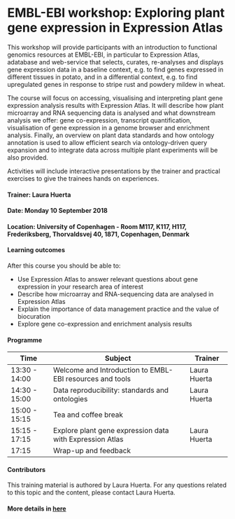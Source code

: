# EMBL-EBI workshop: Exploring plant gene expression in Expression Atlas

This workshop will provide participants with an introduction to functional genomics resources at EMBL-EBI, in particular to Expression Atlas, adatabase and web-service that selects, curates, re-analyses and displays gene expression data in a baseline context, e.g. to find genes expressed in different tissues in potato, and in a differential context, e.g. to find upregulated genes in response to stripe rust and powdery mildew in wheat.

The course will focus on accessing, visualising and interpreting plant gene expression analysis results with Expression Atlas. It will describe how plant microarray and RNA sequencing data is analysed and what downstream analysis we offer: gene co-expression, transcript quantification, visualisation of gene expression in a genome browser and enrichment analysis. Finally, an overview on plant data standards and how ontology annotation is used to allow efficient search via ontology-driven query expansion and to integrate data across multiple plant experiments will be also provided.

Activities will include interactive presentations by the trainer and practical exercises to give the trainees hands on experiences.

#### Trainer: Laura Huerta

#### Date: Monday 10 September 2018

#### Location: University of Copenhagen - Room M117, K117, H117, Frederiksberg, Thorvaldsvej 40, 1871,  Copenhagen, Denmark

#### Learning outcomes

After this course you should be able to:

- Use Expression Atlas to answer relevant questions about gene expression in your research area of interest
- Describe how microarray and RNA-sequencing data are analysed in Expression Atlas
- Explain the importance of data management practice and the value of biocuration
- Explore gene co-expression and enrichment analysis results

#### Programme

| Time | Subject | Trainer | 
| --- | --- | --- |
| 13:30 - 14:00 | Welcome and Introduction to EMBL-EBI resources and tools | Laura Huerta |
| 14:30 - 15:00 | Data reproducibility: standards and ontologies | Laura Huerta |
| 15:00 - 15:15 | Tea and coffee break ||
| 15:15 - 17:15 | Explore plant gene expression data with Expression Atlas | Laura Huerta |
| 17:15 | Wrap-up and feedback ||

#### Contributors

This training material is authored by Laura Huerta.
For any questions related to this topic and the content, please contact Laura Huerta.

#### More details in [here][1]

[1]: https://www.ebi.ac.uk/training/events/2018/embl-ebi-workshop-exploring-plant-gene-expression-expression-atlas
